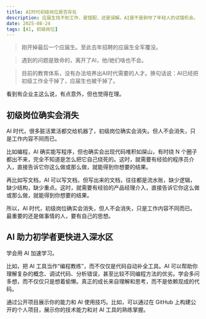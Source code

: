 ```yaml
---
title: AI时代初级岗位是否存在
description: 应届生找不到工作，是错配，还是误解。AI是不是剥夺了年轻人的试错机会。
date: 2025-08-24
tags: [AI, 初级岗位]
---
```


<BlogPost>

> 刚开掉最后一个应届生。至此去年招聘的应届生全军覆没。

> 遇到的问题是致命的，离开了AI，他/她们啥也不会。

> 目前的教育体系，没有办法培养出AI时代需要的人才。换句话说：AI已经把初级工作全干掉了，应届生也被干掉了。

看到有企业主这么说，有点意外，但也觉得在理。

## 初级岗位确实会消失

AI 时代，很多脏活累活都交给机器了，初级岗位确实会消失。但人不会消失，只是工作内容不同而已。

比如编程，AI 确实能写程序，但也确实会出现代码堆积如屎山，有时绕 N 个圈子都出不来，完全不知道是怎么把它自己绕死的。这时，就需要有经验的程序员介入，直接告诉它你这么做或那么做，就能得到你想要的结果。

再比如写文档，AI 可以写文档，但写出来的文档，往往都是流水账，缺少逻辑，缺少结构，缺少重点。这时，就需要有经验的产品经理介入，直接告诉它你这么做或那么做，就能得到你想要的结果。

所以，AI 时代，初级岗位确实会消失，但人不会消失，只是工作内容不同而已。最重要的还是做事情的人，要有自己的思想。

## AI 助力初学者更快进入深水区

学会用 AI 加速学习。

比如，把 AI 工具当作“编程教练”，而不仅仅是代码自动补全工具。AI 可以帮助你理解复杂的概念、调试代码、分析错误，甚至比较不同编程方法的优劣。学会多问多想，而不仅仅只是想着偷懒。真正的成长来自理解和思考，而不是依赖现成的代码。

通过公开项目展示你的能力和 AI 使用技巧。比如，可以通过在 GitHub 上构建公开的个人项目，展示你的技术能力和对 AI 工具的熟练掌握。

</BlogPost>